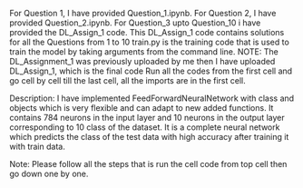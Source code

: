 For Question 1, I have provided Question_1.ipynb.
For Question 2, I have provided Question_2.ipynb.
For Question_3 upto Question_10 i have provided the DL_Assign_1 code.
This DL_Assign_1 code contains solutions for all the Questions from 1 to 10
train.py is the training code that is used to train the model by taking arguments from the command line.
NOTE: The DL_Assignment_1 was previously uploaded by me then I have uploaded DL_Assign_1, which is the final code
      Run all the codes from the first cell and go cell by cell till the last cell, all the imports are in the first cell.
  
Description:
I have implemented FeedForwardNeuralNetwork with class and objects which is very flexible and can adapt to new added functions.
It contains 784 neurons in the input layer and 10 neurons in the output layer corresponding to 10 class of the dataset.
It is a complete neural network which predicts the class of the test data with high accuracy after training it with train data.


Note:
Please follow all the steps that is run the cell code from top cell then go down one by one.
